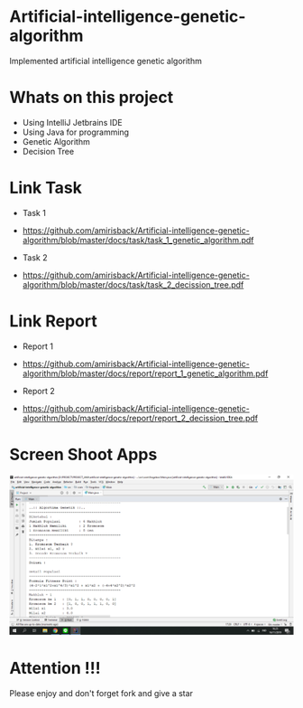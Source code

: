 # Artificial-intelligence-genetic-algorithm
Implemented artificial intelligence genetic algorithm

# Whats on this project
- Using IntelliJ Jetbrains IDE
- Using Java for programming
- Genetic Algorithm
- Decision Tree

# Link Task
- Task 1
- https://github.com/amirisback/Artificial-intelligence-genetic-algorithm/blob/master/docs/task/task_1_genetic_algorithm.pdf

- Task 2
- https://github.com/amirisback/Artificial-intelligence-genetic-algorithm/blob/master/docs/task/task_2_decission_tree.pdf

# Link Report
- Report 1
- https://github.com/amirisback/Artificial-intelligence-genetic-algorithm/blob/master/docs/report/report_1_genetic_algorithm.pdf

- Report 2
- https://github.com/amirisback/Artificial-intelligence-genetic-algorithm/blob/master/docs/report/report_2_decission_tree.pdf

# Screen Shoot Apps
![ScreenShoot Apps](docs/image/ss_main.png?raw=true)

# Attention !!!
Please enjoy and don't forget fork and give a star
